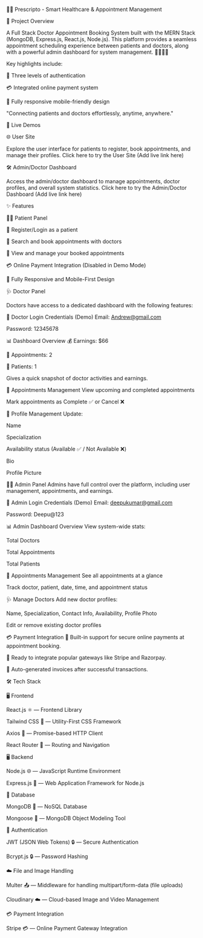 🏥✨ Prescripto - Smart Healthcare & Appointment Management


🌟 Project Overview


A Full Stack Doctor Appointment Booking System built with the MERN Stack (MongoDB, Express.js, React.js, Node.js).
This platform provides a seamless appointment scheduling experience between patients and doctors, along with a powerful admin dashboard for system management. 🧑‍⚕️👩‍⚕️

Key highlights include:


🔐 Three levels of authentication

💳 Integrated online payment system

📱 Fully responsive mobile-friendly design

"Connecting patients and doctors effortlessly, anytime, anywhere."

🔗 Live Demos


🌐 User Site


Explore the user interface for patients to register, book appointments, and manage their profiles.
Click here to try the User Site (Add live link here)

🛠️ Admin/Doctor Dashboard


Access the admin/doctor dashboard to manage appointments, doctor profiles, and overall system statistics.
Click here to try the Admin/Doctor Dashboard (Add live link here)

✨ Features



👨‍⚕️ Patient Panel


📝 Register/Login as a patient

🔎 Search and book appointments with doctors

📅 View and manage your booked appointments

💳 Online Payment Integration (Disabled in Demo Mode)

📱 Fully Responsive and Mobile-First Design

🩺 Doctor Panel


Doctors have access to a dedicated dashboard with the following features:

🔐 Doctor Login Credentials (Demo)
Email: Andrew@gmail.com

Password: 12345678

📊 Dashboard Overview
💰 Earnings: $66

📅 Appointments: 2

👤 Patients: 1

Gives a quick snapshot of doctor activities and earnings.

📅 Appointments Management
View upcoming and completed appointments

Mark appointments as Complete ✅ or Cancel ❌

📝 Profile Management
Update:

Name

Specialization

Availability status (Available ✅ / Not Available ❌)

Bio

Profile Picture

👨‍💼 Admin Panel
Admins have full control over the platform, including user management, appointments, and earnings.

🔐 Admin Login Credentials (Demo)
Email: deepukumar@gmail.com

Password: Deepu@123

📊 Admin Dashboard Overview
View system-wide stats:

Total Doctors

Total Appointments

Total Patients

📅 Appointments Management
See all appointments at a glance

Track doctor, patient, date, time, and appointment status

🩺 Manage Doctors
Add new doctor profiles:

Name, Specialization, Contact Info, Availability, Profile Photo

Edit or remove existing doctor profiles

💳 Payment Integration
💸 Built-in support for secure online payments at appointment booking.

🔌 Ready to integrate popular gateways like Stripe and Razorpay.

🧾 Auto-generated invoices after successful transactions.

🛠️ Tech Stack


🖥️ Frontend


React.js ⚛️ — Frontend Library

Tailwind CSS 🎨 — Utility-First CSS Framework

Axios 🔗 — Promise-based HTTP Client

React Router 🚦 — Routing and Navigation

🖥️ Backend


Node.js 🌐 — JavaScript Runtime Environment

Express.js 🚀 — Web Application Framework for Node.js

💾 Database


MongoDB 🍃 — NoSQL Database

Mongoose 💾 — MongoDB Object Modeling Tool

🔐 Authentication


JWT (JSON Web Tokens) 🔒 — Secure Authentication

Bcrypt.js 🔒 — Password Hashing

☁️ File and Image Handling


Multer 📤 — Middleware for handling multipart/form-data (file uploads)

Cloudinary ☁️ — Cloud-based Image and Video Management

💳 Payment Integration


Stripe  💳 — Online Payment Gateway Integration

